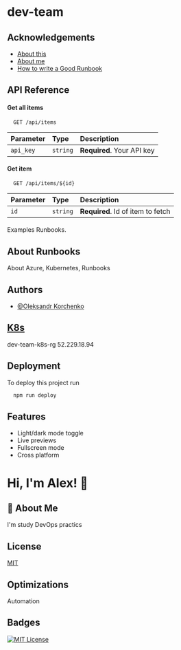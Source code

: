 # dev-team
## Acknowledgements

 - [About this](https://awesomeopensource.com/project/elangosundar/awesome-README-templates)
 - [About me](https://pm17afterschool.atlassian.net/wiki/people/712020:e3060aa4-0ebf-40d9-8661-ca9ccec669f4)
 - [How to write a Good Runbook](https://bulldogjob.com/news/449-how-to-write-a-good-readme-for-your-github-project)


## API Reference

#### Get all items

```http
  GET /api/items
```

| Parameter | Type     | Description                |
| :-------- | :------- | :------------------------- |
| `api_key` | `string` | **Required**. Your API key |

#### Get item

```http
  GET /api/items/${id}
```

| Parameter | Type     | Description                       |
| :-------- | :------- | :-------------------------------- |
| `id`      | `string` | **Required**. Id of item to fetch |

#### 

Examples Runbooks.


## About Runbooks

About Azure, Kubernetes, Runbooks


## Authors

- [@Oleksandr Korchenko](https://github.com/mainocean)



## [K8s](https://portal.azure.com/)

dev-team-k8s-rg             52.229.18.94


## Deployment

To deploy this project run

```bash
  npm run deploy
```


## Features

- Light/dark mode toggle
- Live previews
- Fullscreen mode
- Cross platform


# Hi, I'm Alex! 👋


## 🚀 About Me
I'm study DevOps practics

## License

[MIT](https://choosealicense.com/licenses/mit/)


## Optimizations

Automation


## Badges



[![MIT License](https://img.shields.io/badge/License-MIT-green.svg)](https://choosealicense.com/licenses/mit/)